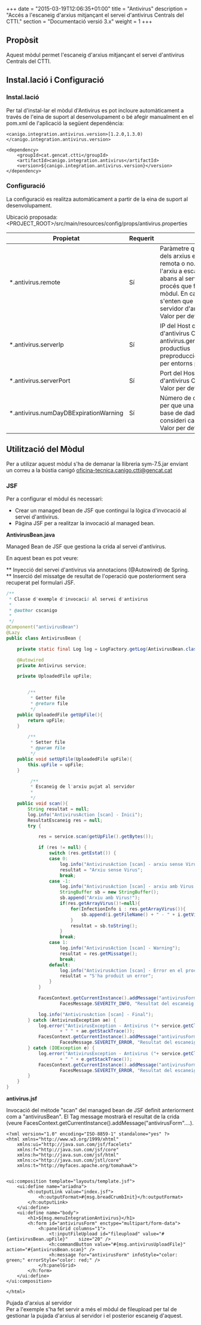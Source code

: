 +++
date        = "2015-03-19T12:06:35+01:00"
title       = "Antivirus"
description = "Accés a l'escaneig d'arxius mitjançant el servei d'antivirus Centrals del CTTI."
section     = "Documentació versió 3.x"
weight      = 1
+++

## Propòsit

Aquest mòdul permet l'escaneig d'arxius mitjançant el servei d'antivirus Centrals del CTTI.

## Instal.lació i Configuració

### Instal.lació

Per tal d'instal-lar el mòdul d'Antivirus es pot incloure automàticament a través de l'eina de suport al desenvolupament o bé afegir manualment en el pom.xml de l'aplicació la següent dependència:

```
<canigo.integration.antivirus.version>[1.2.0,1.3.0)</canigo.integration.antivirus.version>

<dependency>
    <groupId>cat.gencat.ctti</groupId>
    <artifactId>canigo.integration.antivirus</artifactId>
    <version>${canigo.integration.antivirus.version}</version>
</dependency>
```

### Configuració

La configuració es realitza automàticament a partir de la eina de suport al desenvolupament.

Ubicació proposada: <PROJECT_ROOT>/src/main/resources/config/props/antivirus.properties

Propietat                              | Requerit | Descripció
-------------------------------------- | -------- | ----------
*.antivirus.remote                     | Sí       | Paràmetre que indica si l'escaneig dels arxius es realitza de forma remota o no. Si fos de forma remota l'arxiu a escanejar s'ha de pujar abans al servidor d'antivirus centrals, procés que fa automàticament el mòdul. En cas de remote a fals s'enten que l'arxiu ja es troba pujat al servidor d'antivirus centrals. <br>Valor per defecte: true
*.antivirus.serverIp                   | Sí       | IP del Host on es troba el Servidor d'antivirus Centrals.<br>  antivirus.gencat.intranet per entorns productius <br> preproduccio.antivirus.gencat.intranet per entorns preproductius i d'altres
*.antivirus.serverPort                 | Sí       | Port del Host on es troba el Servidor d'antivirus Centrals.<br> Valor per defecte: 1344
*.antivirus.numDayDBExpirationWarning  | Sí       | Número de dies que han de passar per que una definició de virus de la base de dades d'antivirus centrals es consideri caducada. <br>Valor per defecte: 15

## Utilització del Mòdul

Per a utilizar aquest mòdul s'ha de demanar la llibreria sym-7.5.jar enviant un correu a la bústia canigó <oficina-tecnica.canigo.ctti@gencat.cat>

### JSF

Per a configurar el mòdul és necessari:

* Crear un managed bean de JSF que contingui la lògica d'invocació al servei d'antivirus.
* Pàgina JSF per a realitzar la invocació al managed bean.

**AntivirusBean.java**

Managed Bean de JSF que gestiona la crida al servei d'antivirus.

En aquest bean es pot veure:

** Inyecció del servei d'antivirus via annotacions (@Autowired) de Spring.
** Inserció del missatge de resultat de l'operació que posteriorment sera recuperat pel formulari JSF.

```java
/**
 * Classe d'exemple d'invocació al servei d'antivirus
 *
 * @author cscanigo
 *
 */
@Component("antivirusBean")
@Lazy
public class AntivirusBean {

    private static final Log log = LogFactory.getLog(AntivirusBean.class);

    @Autowired
    private Antivirus service;

    private UploadedFile upFile;


        /**
         * Getter file
         * @return file
         */
    public UploadedFile getUpFile(){
        return upFile;
    }

        /**
         * Setter file
         * @param file
         */
    public void setUpFile(UploadedFile upFile){
        this.upFile = upFile;
    }

         /**
         * Escaneig de l'arxiu pujat al servidor
         *
         */
    public void scan(){
        String resultat = null;
        log.info("AntivirusAction [scan] - Inici");
        ResultatEscaneig res = null;
        try {

            res = service.scan(getUpFile().getBytes());

            if (res != null) {
                switch (res.getEstat()) {
                case 0:
                    log.info("AntivirusAction [scan] - arxiu sense Virus");
                    resultat = "Arxiu sense Virus";
                    break;
                case -1:
                    log.info("AntivirusAction [scan] - arxiu amb Virus!");
                    StringBuffer sb = new StringBuffer();
                    sb.append("Arxiu amb Virus!");
                    if(res.getArrayVirus()!=null){
                        for(InfectionInfo i : res.getArrayVirus()){
                            sb.append(i.getFileName() + " - " + i.getViolationName() + "; ");
                        }
                        resultat = sb.toString();
                    }
                    break;
                case 1:
                    log.info("AntivirusAction [scan] - Warning");
                    resultat = res.getMissatge();
                    break;
                default:
                    log.info("AntivirusAction [scan] - Error en el procés d'escaneig");
                    resultat = "S'ha produit un error";
                }
            }

            FacesContext.getCurrentInstance().addMessage("antivirusForm", new FacesMessage(
                    FacesMessage.SEVERITY_INFO, "Resultat del escaneig: " + resultat, null));

            log.info("AntivirusAction [scan] - Final");
        } catch (AntivirusException ae) {
            log.error("AntivirusException - Antivirus ("+ service.getClass()+"): " + service
                    + " " + ae.getStackTrace());
            FacesContext.getCurrentInstance().addMessage("antivirusForm", new FacesMessage(
                    FacesMessage.SEVERITY_ERROR, "Resultat del escaneig: " + ae.getMessage(), null));
        } catch (IOException e) {
            log.error("AntivirusException - Antivirus ("+ service.getClass()+"): " + service
                    + " " + e.getStackTrace());
            FacesContext.getCurrentInstance().addMessage("antivirusForm", new FacesMessage(
                    FacesMessage.SEVERITY_ERROR, "Resultat del escaneig: " + e.getMessage(), null));
        }
    }
}
```

**antivirus.jsf**

Invocació del métode "scan" del managed bean de JSF definit anteriorment com a "antivirusBean". El Tag message mostrarà el resultat de la crida (veure FacesContext.getCurrentInstance().addMessage("antivirusForm"....).

```
<?xml version="1.0" encoding="ISO-8859-1" standalone="yes" ?>
<html xmlns="http://www.w3.org/1999/xhtml"
    xmlns:ui="http://java.sun.com/jsf/facelets"
    xmlns:f="http://java.sun.com/jsf/core"
    xmlns:h="http://java.sun.com/jsf/html"
    xmlns:c="http://java.sun.com/jstl/core"
    xmlns:t="http://myfaces.apache.org/tomahawk">


<ui:composition template="layouts/template.jsf">
    <ui:define name="ariadna">
        <h:outputLink value="index.jsf">
            <h:outputFormat>#{msg.breadCrumbInit}</h:outputFormat>
        </h:outputLink>
    </ui:define>
    <ui:define name="body">
        <h1>${msg.menuIntegrationAntivirus}</h1>
        <h:form id="antivirusForm" enctype="multipart/form-data">
            <h:panelGrid columns="1">
                <t:inputFileUpload id="fileupload" value="#{antivirusBean.upFile}"    size="20" />
                <h:commandButton value="#{msg.antivirusUploadFile}" action="#{antivirusBean.scan}" />
                <h:message for="antivirusForm" infoStyle="color: green;" errorStyle="color: red;" />
            </h:panelGrid>
        </h:form>
    </ui:define>
</ui:composition>

</html>
```
<div class="message warning">
Pujada d'arxius al servidor<br>
Per a l'exemple s'ha fet servir a més el mòdul de fileupload per tal de gestionar la pujada d'arxius al servidor i el posterior escaneig d'aquest.
</div>
